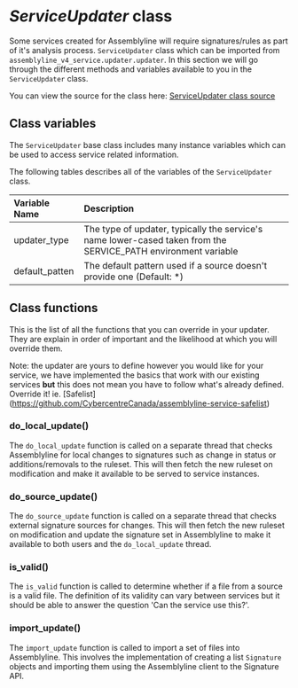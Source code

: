 # *ServiceUpdater* class
Some services created for Assemblyline will require signatures/rules as part of it's analysis process. `ServiceUpdater` class which can be imported from `assemblyline_v4_service.updater.updater`. In this section we will go through the different methods and variables available to you in the `ServiceUpdater` class.


You can view the source for the class here: [ServiceUpdater class source](https://github.com/CybercentreCanada/assemblyline-v4-service/blob/master/assemblyline_v4_service/updater/updater.py)

## Class variables
The `ServiceUpdater` base class includes many instance variables which can be used to access service related information.

The following tables describes all of the variables of the `ServiceUpdater` class.

| Variable Name | Description |
|:---|:---|
| updater_type | The type of updater, typically the service's name lower-cased taken from the SERVICE_PATH environment variable|
| default_patten | The default pattern used if a source doesn't provide one (Default: *)|

## Class functions
This is the list of all the functions that you can override in your updater. They are explain in order of important and the likelihood at which you will override them.

Note: the updater are yours to define however you would like for your service, we have implemented the basics that work with our existing services **but** this does not mean you have to follow what's already defined. Override it!
ie. [Safelist] (https://github.com/CybercentreCanada/assemblyline-service-safelist)

### do_local_update()
The `do_local_update` function is called on a separate thread that checks Assemblyline for local changes to signatures such as change in status or additions/removals to the ruleset. This will then fetch the new ruleset on modification and make it available to be served to service instances.

### do_source_update()
The `do_source_update` function is called on a separate thread that checks external signature sources for changes. This will then fetch the new ruleset on modification and update the signature set in Assemblyline to make it available to both users and the `do_local_update` thread.

### is_valid()
The `is_valid` function is called to determine whether if a file from a source is a valid file. The definition of its validity can vary between services but it should be able to answer the question 'Can the service use this?'.

### import_update()
The `import_update` function is called to import a set of files into Assemblyline. This involves the implementation of creating a list `Signature` objects and importing them using the Assemblyline client to the Signature API.
